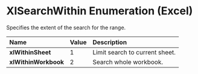 
# XlSearchWithin Enumeration (Excel)

Specifies the extent of the search for the range.



|**Name**|**Value**|**Description**|
|:-----|:-----|:-----|
| **xlWithinSheet**|1|Limit search to current sheet.|
| **xlWithinWorkbook**|2|Search whole workbook.|
